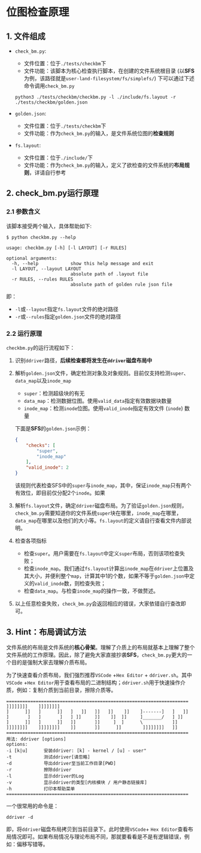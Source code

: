 # 位图检查原理

## 1. 文件组成

- `check_bm.py`: 

  - 文件位置：位于`./tests/checkbm`下
  - 文件功能：该脚本为核心检查执行脚本，在创建的文件系统根目录 (以**SFS**为例，该路径就是`user-land-filesystem/fs/simplefs/`) 下可以通过下述命令调用`check_bm.py`

  ```shell
  python3 ./tests/checkbm/checkbm.py -l ./include/fs.layout -r ./tests/checkbm/golden.json
  ```

- `golden.json`: 

  - 文件位置：位于`./tests/checkbm`下
  - 文件功能：作为`check_bm.py`的输入，是文件系统位图的**检查规则**

- `fs.layout`:

  - 文件位置：位于`./include/`下
  - 文件功能：作为`check_bm.py`的输入，定义了欲检查的文件系统的**布局规则**，详请自行参考

## 2. check_bm.py运行原理

### 2.1 参数含义

该脚本接受两个输入，具体帮助如下:

```shell
$ python checkbm.py --help

usage: checkbm.py [-h] [-l LAYOUT] [-r RULES]

optional arguments:
  -h, --help            show this help message and exit
  -l LAYOUT, --layout LAYOUT
                        absolute path of .layout file
  -r RULES, --rules RULES
                        absolute path of golden rule json file
```

即：

- `-l`或`--layout`指定`fs.layout`文件的绝对路径
- `-r`或`--rules`指定`golden.json`文件的绝对路径

### 2.2 运行原理

`checkbm.py`的运行流程如下：

1. 识别`ddriver`路径，**后续检查都将发生在`ddriver`磁盘布局中**

2. 解析`golden.json`文件，确定检测对象及对象规则。目前仅支持检测`super`、`data_map`以及`inode_map`

   - `super`：检测超级块的有无
   - `data_map`：检测数据位图。使用`valid_data`指定有效数据块数量
   - `inode_map`：检测`inode`位图。使用`valid_inode`指定有效文件 (`inode`) 数量

   下面是**SFS**的`golden.json`示例：

   ```json
   {
       "checks": [
           "super",
           "inode_map"
       ],
       "valid_inode": 2
   }
   ```

   该规则代表检查SFS中的`super`与`inode_map`，其中，保证`inode_map`只有两个有效位，即目前仅分配2个`inode`。如果

3. 解析`fs.layout`文件，确定`ddriver`磁盘布局。为了验证`golden.json`规则，`check_bm.py`需要知道你的文件系统`super`块在哪里，`inode_map`在哪里，`data_map`在哪里以及他们的大小等。`fs.layout`的定义请自行查看文件内部说明。

4. 检查各项指标

   - 检查`super`。用户需要在`fs.layout`中定义`super`布局，否则该项检查失败；
   - 检查`inode_map`。我们通过`fs.layout`计算出`inode_map`在`ddriver`上位置及其大小，并便利整个`map`，计算其中1的个数，如果不等于`golden.json`中定义的`valid_inode`数，则检查失败；
   - 检查`data_map`。与检查`inode_map`的操作一致，不做赘述。

5. 以上任意检查失败，`check_bm.py`会返回相应的错误，大家依错自行查改即可。

## 3. Hint：布局调试方法

文件系统的布局是文件系统的**核心骨架**。理解了介质上的布局就基本上理解了整个文件系统的工作原理。因此，除了避免大家直接抄袭**SFS**，`check_bm.py`更大的一个目的是强制大家去理解介质布局。

为了快速查看介质布局，我们强烈推荐`VSCode` +`Hex Editor` + `ddriver.sh`。其中`VSCode` +`Hex Editor`用于查看布局的二进制结构；`ddriver.sh`用于快速操作介质，例如：复制介质到当前目录，擦除介质等。

```shell
====================================================================
]]]]]]]]    ]]]]]]]]             
]      ]]   ]      ]]   ]   ]]   ]]   ]]    ]]    ]-------]   ]   ]]   
]       ]   ]       ]   ] ]]     ]]    ]]  ]]     ]_______/   ] ]]     
]      ]]   ]      ]]   ]]       ]]     ]  ]      \           ]]      
]]]]]]]]    ]]]]]]]]    ]]       ]]      ]]        ]]]]]]]]   ]]  
====================================================================
用法: ddriver [options]
options: 
-i [k|u]      安装ddriver: [k] - kernel / [u] - user"
-t            测试ddriver[请忽略]
-d            导出ddriver至当前工作目录[PWD]
-r            擦除ddriver
-l            显示ddriver的Log
-v            显示ddriver的类型[内核模块 / 用户静态链接库]
-h            打印本帮助菜单
====================================================================
```

一个很常用的命令是：

```shell
ddriver -d
```

即，将`ddriver`磁盘布局拷贝到当前目录下。此时使用`VSCode`+ `Hex Editor`查看布局情况即可。如果布局情况与理论布局不同，那就要看看是不是有逻辑错误，例如：偏移写错等。
